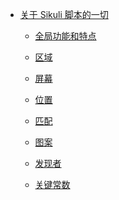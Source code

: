- [关于 Sikuli 脚本的一切](README.md)
  - [全局功能和特点](GlobalFunctionsandFeatures.md)
  
  - [区域](prototype.md)
  
  - [屏幕](Screen.md)
  - [位置]()
  
  - [匹配]()
  
  - [图案]()
  
  - [发现者]()
  
  - [关键常数]()
    
    

